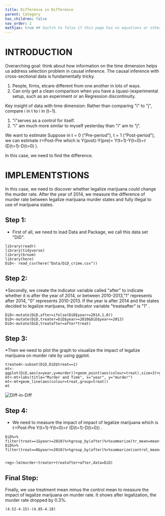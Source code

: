 ```yaml
---
title: Difference in Difference 
parent: Category
has_children: false
nav_order: 1
mathjax: true ## Switch to false if this page has no equations or other math rendering.
---
```

# INTRODUCTION

Overarching goal: think about how information on the time dimension helps us address selection problem in causal inference.
The causal inference with cross-sectional data is fundamentally tricky.

1. People, firms, etcare different from one another in lots of ways.
2. Can only get a clean comparison when you have a (quasi-)experimental setup, such as an experiment or an Regression discontinuity.


Key insight of data with time dimension: Rather than comparing "i" to "j", compare i in t to i in (t−1).

1. "i"serves as a control for itself.
2. "i" am much more similar to myself yesterday than "i" am to "j".

We want to estimate
Suppose in t = 0 (“Pre-period”),  t = 1 (“Post-period”), we can estimate 𝜏=Post-Pre
which is Y(post)-Y(pre)= Y(t=1)-Y(t=0)=𝜏 (D(t=1)-D(t=0)  ).

In this case, we need to find the difference.




# IMPLEMENTSTIONS

In this case, we need to discover whether legalize marijuana could change the murder rate. After the year of 2014, we measure the difference of murder rate between legalize marijuana murder states and fully illegal to use of marijuana states. 

## Step 1:
* First of all, we need to load Data and Package, we call this data set "DiD".
```{r}
library(readr)
library(tidyverse)
library(broom)
library(here)
DiD<- read_csv(here("Data/DiD_crime.csv"))
```
## Step 2:
*Secondly, we create the indicator variable called "after" to indicate whether it is after the year of 2014, or between 2010-2013,"1" represents after 2014, "0" represents 2010-2013. If the year is after 2014 and the states decided to legalize marijuana, the indicator variable "treataafter" is "1" .

```{r}
DiD<-mutate(DiD,after=ifelse(DiD$year>=2014,1,0))
DiD<-mutate(DiD,treater=DiD$year>=2010&DiD$year<=2013)
DiD<-mutate(DiD,treatafter=after*treat)
```

## Step 3:
*Then we need to plot the graph to visualize the impact of legalize marijuana on murder rate by using ggplot.

```{r}
treated<-subset(DiD,DiD$treat==1)
mt<-ggplot(DiD,aes(x=year,y=murder))+geom_point(aes(colour=treat),size=3)+geom_vline(xintercept=2014,lty=4)
mt<-mt+labs(title="Murder and Time", x="year", y="murder")
mt<-mt+geom_line(aes(colour=treat,group=treat))
mt
```
![Diff-in-Diff](https://github.com/zuzhangjin/lost-stats.github.io/blob/source/Model_Estimation/Images/dif%20in%20dif.jpg)

## Step 4:
* We need to measure the impact of impact of legalize marijuana which is 𝜏=Post-Pre Y(t=1)-Y(t=0)=𝜏 (D(t=1)-D(t=0))  .
```{r}
DiD%>% filter(treat==1&year>=2010)%>%group_by(after)%>%summarize(tr_mean=mean(murder))
DiD%>% filter(treat==0&year>=2010)%>%group_by(after)%>%summarize(control_mean=mean(murder))


reg<-lm(murder~treater+treatafter+after,data=DiD)
```
## Final Step:
Finally, we use treatment mean minus the control mean to measure the impact of legalize marijuana on murder rate. It shows after legalization, the murder rate dropped by 0.3%.
```{r}
(4.52-4.15)-(4.85-4.18)
```